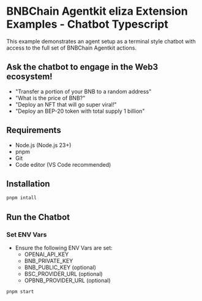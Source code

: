# BNBChain Agentkit eliza Extension Examples - Chatbot Typescript

This example demonstrates an agent setup as a terminal style chatbot with access to the full set of BNBChain Agentkit actions.

## Ask the chatbot to engage in the Web3 ecosystem!

- "Transfer a portion of your BNB to a random address"
- "What is the price of BNB?"
- "Deploy an NFT that will go super viral!"
- "Deploy an BEP-20 token with total supply 1 billion"

## Requirements
- Node.js (Node.js 23+)
- pnpm
- Git
- Code editor (VS Code recommended)

## Installation

```bash
pnpm intall
```

## Run the Chatbot

### Set ENV Vars

- Ensure the following ENV Vars are set:
  - OPENAI_API_KEY
  - BNB_PRIVATE_KEY
  - BNB_PUBLIC_KEY (optional)
  - BSC_PROVIDER_URL (optional)
  - OPBNB_PROVIDER_URL (optional)

```bash
pnpm start
```
